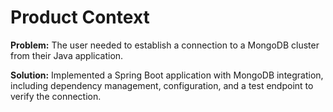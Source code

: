 # Product Context

**Problem:** The user needed to establish a connection to a MongoDB cluster from their Java application.

**Solution:** Implemented a Spring Boot application with MongoDB integration, including dependency management, configuration, and a test endpoint to verify the connection.
